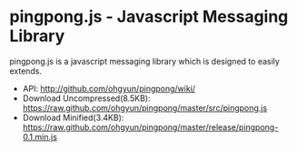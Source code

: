 pingpong.js - Javascript Messaging Library
====
pingpong.js is a javascript messaging library which is designed to easily extends.

- API: http://github.com/ohgyun/pingpong/wiki/
- Download Uncompressed(8.5KB): https://raw.github.com/ohgyun/pingpong/master/src/pingpong.js
- Download Minified(3.4KB): https://raw.github.com/ohgyun/pingpong/master/release/pingpong-0.1.min.js

